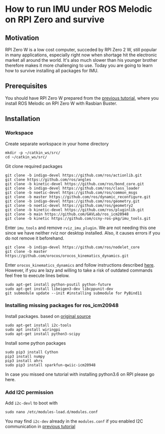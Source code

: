 # How to run IMU under ROS Melodic on RPI Zero and survive

## Motivation
RPI Zero W is a low cost computer, succeded by RPI Zero 2 W, still popular in many applications, especially right now
when shortage hit the electronic market all around the world. It's also much slower than his younger brother therefore
makes it more challenging to use. Today you are going to learn how to survive installing all packages for IMU.

## Prerequisites
You should have RPI Zero W prepared from the [previous tutorial](ros4rpi.md), where you install ROS Melodic on RPI Zero W with Rasbian Buster.

## Installation
### Workspace
Create separate workspace in your home directory 
```shell
mkdir -p ~/catkin_ws/src/
cd ~/catkin_ws/src/
```
Git clone required packages
```shell
git clone -b indigo-devel https://github.com/ros/actionlib.git
git clone https://github.com/ros/angles
git clone -b kinetic-devel https://github.com/ros/bond_core.git
git clone -b indigo-devel https://github.com/ros/class_loader
git clone -b noetic-devel https://github.com/ros/common_msgs
git clone -b master https://github.com/ros/dynamic_reconfigure.git
git clone -b indigo-devel https://github.com/ros/geometry.git
git clone -b noetic-devel https://github.com/ros/geometry2
git clone -b kinetic-devel https://github.com/ros/pluginlib.git
git clone -b main https://github.com/GAVLab/ros_icm20948
git clone -b kinetic https://github.com/ccny-ros-pkg/imu_tools.git
```
Enter `imu_tools` and remove `rviz_imu_plugin`. We are not needing this one since we have neither rviz nor desktop installed. Also, it causes errors if you do not remove it beforehand.
```shell
git clone -b indigo-devel https://github.com/ros/nodelet_core
git clone -b master https://github.com/orocos/orocos_kinematics_dynamics.git
```
Enter `orocos_kinematics_dynamics` and follow instructions described [here](https://github.com/orocos/orocos_kinematics_dynamics/blob/master/README.md). However, if you are lazy and willing to take a risk of outdated commands feel free to execute lines below.
```shell
sudo apt-get install python-psutil python-future
sudo apt-get install libeigen3-dev libcppunit-dev
git submodule update --init #installing submodule for PyBind11
```
### Installing missing packages for ros_icm20948
Install packages. based on [original source](https://github.com/GAVLab/ros_icm20948/blob/main/README.md)
```shell
sudo apt-get install i2c-tools
sudo apt install wiringpi
sudo apt-get install python3-scipy
```
Install some python packages
```shell
sudo pip3 install Cython 
pip3 install numpy
pip3 install ahrs
sudo pip3 install sparkfun-qwiic-icm20948
```
In case you missed one tutorial with installing python3.6 on RPI please go here.
### Add I2C permission
Add `i2c-devl` to boot with
```shell
sudo nano /etc/modules-load.d/modules.conf
```
You may find `i2c-dev` already in the `modules.conf` if you enabled I2C communication in [previous tutorial](ros4rpi.md)





